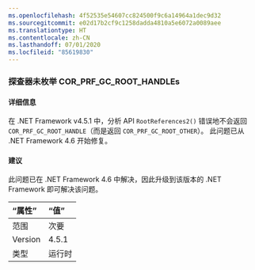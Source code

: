 ```yaml
---
ms.openlocfilehash: 4f52535e54607cc824500f9c6a14964a1dec9d32
ms.sourcegitcommit: e02d17b2cf9c1258dadda4810a5e6072a0089aee
ms.translationtype: HT
ms.contentlocale: zh-CN
ms.lasthandoff: 07/01/2020
ms.locfileid: "85619830"
---
```

### <a name="cor_prf_gc_root_handles-are-not-being-enumerated-by-profilers"></a>探查器未枚举 COR_PRF_GC_ROOT_HANDLEs

#### <a name="details"></a>详细信息

在 .NET Framework v4.5.1 中，分析 API <code>RootReferences2()</code> 错误地不会返回 <code>COR_PRF_GC_ROOT_HANDLE</code>（而是返回 <code>COR_PRF_GC_ROOT_OTHER</code>）。 此问题已从 .NET Framework 4.6 开始修复。

#### <a name="suggestion"></a>建议

此问题已在 .NET Framework 4.6 中解决，因此升级到该版本的 .NET Framework 即可解决该问题。

| “属性”    | “值”       |
|:--------|:------------|
| 范围   |次要|
|Version|4.5.1|
|类型|运行时|
